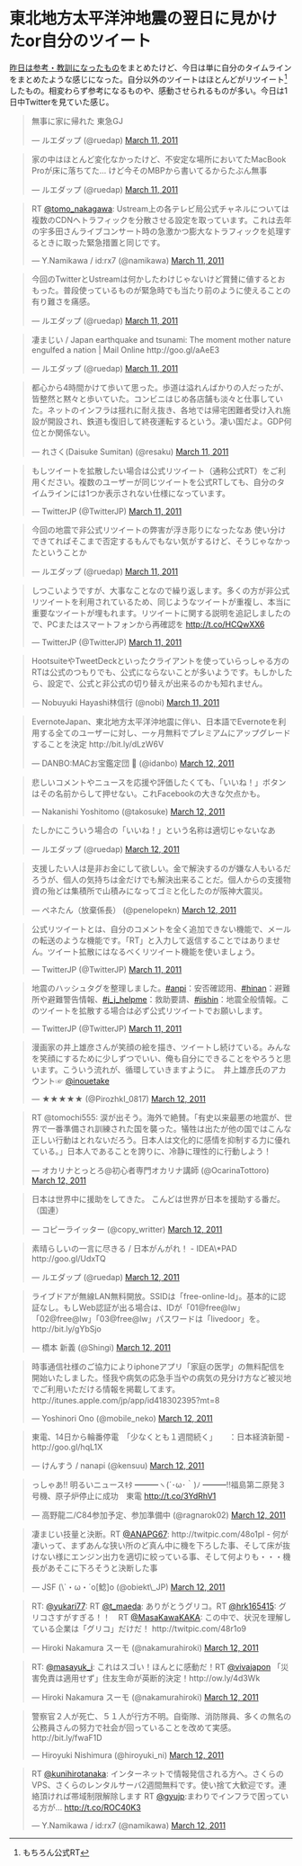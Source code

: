 # <span>東北地方太平洋沖地震の</span><span>翌日に見かけたor自分のツイート</span>

[昨日は参考・教訓になったもの](/2011/03/11/japan-earthquake-311)をまとめたけど、今日は単に自分のタイムラインをまとめたような感じになった。自分以外のツイートはほとんどがリツイート[^1]したもの。相変わらず参考になるものや、感動させられるものが多い。今日は1日中Twitterを見ていた感じ。

<!-- READMORE -->

<blockquote class="twitter-tweet"><p>無事に家に帰れた 東急GJ</p>&mdash; ルエダップ (@ruedap) <a href="https://twitter.com/ruedap/statuses/46242285876297728">March 11, 2011</a></blockquote>

<blockquote class="twitter-tweet"><p>家の中はほとんど変化なかったけど、不安定な場所においてたMacBook Proが床に落ちてた... けど今そのMBPから書いてるからたぶん無事</p>&mdash; ルエダップ (@ruedap) <a href="https://twitter.com/ruedap/statuses/46243525507022848">March 11, 2011</a></blockquote>

<blockquote class="twitter-tweet"><p>RT <a href="https://twitter.com/tomo_nakagawa">@tomo_nakagawa</a>: Ustream上の各テレビ局公式チャネルについては複数のCDNへトラフィックを分散させる設定を取っています。これは去年の宇多田さんライブコンサート時の急激かつ膨大なトラフィックを処理するときに取った緊急措置と同じです。</p>&mdash; Y.Namikawa / id:rx7 (@namikawa) <a href="https://twitter.com/namikawa/statuses/46249059056488448">March 11, 2011</a></blockquote>

<blockquote class="twitter-tweet"><p>今回のTwitterとUstreamは何かしたわけじゃないけど賞賛に値するとおもった。普段使っているものが緊急時でも当たり前のように使えることの有り難さを痛感。</p>&mdash; ルエダップ (@ruedap) <a href="https://twitter.com/ruedap/statuses/46250414538100736">March 11, 2011</a></blockquote>

<blockquote class="twitter-tweet"><p>凄まじい / Japan earthquake and tsunami: The moment mother nature engulfed a nation | Mail Online http://goo.gl/aAeE3</p>&mdash; ルエダップ (@ruedap) <a href="https://twitter.com/ruedap/statuses/46251265163935744">March 11, 2011</a></blockquote>

<blockquote class="twitter-tweet"><p>都心から4時間かけて歩いて思った。歩道は溢れんばかりの人だったが、皆整然と黙々と歩いていた。コンビニはじめ各店舗も淡々と仕事していた。ネットのインフラは揺れに耐え抜き、各地では帰宅困難者受け入れ施設が開設され、鉄道も復旧して終夜運転するという。凄い国だよ。GDP何位とか関係ない。</p>&mdash; れさく(Daisuke Sumitan) (@resaku) <a href="https://twitter.com/resaku/statuses/46249199825715200">March 11, 2011</a></blockquote>

<blockquote class="twitter-tweet"><p>もしツイートを拡散したい場合は公式リツイート（通称公式RT）をご利用ください。複数のユーザーが同じツイートを公式RTしても、自分のタイムラインには1つか表示されない仕様になっています。</p>&mdash; TwitterJP (@TwitterJP) <a href="https://twitter.com/TwitterJP/statuses/46293576711278592">March 11, 2011</a></blockquote>

<blockquote class="twitter-tweet"><p>今回の地震で非公式リツイートの弊害が浮き彫りになったなあ 使い分けできてればそこまで否定するもんでもない気がするけど、そうじゃなかったということか</p>&mdash; ルエダップ (@ruedap) <a href="https://twitter.com/ruedap/statuses/46350803660836865">March 11, 2011</a></blockquote>

<blockquote class="twitter-tweet"><p>しつこいようですが、大事なことなので繰り返します。多くの方が非公式リツイートを利用されているため、同じようなツイートが重複し、本当に重要なツイートが埋もれます。リツイートに関する説明を追記しましたので、PCまたはスマートフォンから再確認を <a href="http://t.co/HCQwXX6">http://t.co/HCQwXX6</a></p>&mdash; TwitterJP (@TwitterJP) <a href="https://twitter.com/TwitterJP/statuses/46356094028759041">March 11, 2011</a></blockquote>

<blockquote class="twitter-tweet"><p>HootsuiteやTweetDeckといったクライアントを使っていらっしゃる方のRTは公式のつもりでも、公式にならないことが多いようです。もしかしたら、設定で、公式と非公式の切り替えが出来るのかも知れません。</p>&mdash; Nobuyuki Hayashi林信行 (@nobi) <a href="https://twitter.com/nobi/statuses/46354267329671168">March 11, 2011</a></blockquote>

<blockquote class="twitter-tweet"><p>EvernoteJapan、東北地方太平洋沖地震に伴い、日本語でEvernoteを利用する全てのユーザーに対し、一ヶ月無料でプレミアムにアップグレードすることを決定 http://bit.ly/dLzW6V</p>&mdash; DANBO:MACお宝鑑定団  (@idanbo) <a href="https://twitter.com/idanbo/statuses/46366147666382849">March 12, 2011</a></blockquote>

<blockquote class="twitter-tweet"><p>悲しいコメントやニュースを応援や評価したくても、「いいね！」ボタンはその名前からして押せない。これFacebookの大きな欠点かも。</p>&mdash; Nakanishi Yoshitomo (@takosuke) <a href="https://twitter.com/takosuke/statuses/46378656762839040">March 12, 2011</a></blockquote>

<blockquote class="twitter-tweet"><p>たしかにこういう場合の「いいね！」という名称は適切じゃないなあ</p>&mdash; ルエダップ (@ruedap) <a href="https://twitter.com/ruedap/statuses/46386324038623232">March 12, 2011</a></blockquote>

<blockquote class="twitter-tweet"><p>支援したい人は是非お金にして欲しい。金で解決するのが嫌な人もいるだろうが、個人の気持ちは金だけでも解決出来ることだ。個人からの支援物資の殆どは集積所で山積みになってゴミと化したのが阪神大震災。</p>&mdash; ペネたん（放棄係長） (@penelopekn) <a href="https://twitter.com/penelopekn/statuses/46374899765354496">March 12, 2011</a></blockquote>

<blockquote class="twitter-tweet"><p>公式リツイートとは、自分のコメントを全く追加できない機能で、メールの転送のような機能です。「RT」と入力して返信することではありません。ツイート拡散にはなるべくリツイート機能を使いましょう。</p>&mdash; TwitterJP (@TwitterJP) <a href="https://twitter.com/TwitterJP/statuses/46304003864276992">March 11, 2011</a></blockquote>

<blockquote class="twitter-tweet"><p>地震のハッシュタグを整理しました。<a href="https://twitter.com/search?q=%23anpi&amp;src=hash">#anpi</a>：安否確認用、<a href="https://twitter.com/search?q=%23hinan&amp;src=hash">#hinan</a>：避難所や避難警告情報、<a href="https://twitter.com/search?q=%23j_j_helpme&amp;src=hash">#j_j_helpme</a>：救助要請、<a href="https://twitter.com/search?q=%23jishin&amp;src=hash">#jishin</a>：地震全般情報。このツイートを拡散する場合は必ず公式リツイートでお願いします。</p>&mdash; TwitterJP (@TwitterJP) <a href="https://twitter.com/TwitterJP/statuses/46318034385780736">March 11, 2011</a></blockquote>

<blockquote class="twitter-tweet"><p>漫画家の井上雄彦さんが笑顔の絵を描き、ツイートし続けている。みんなを笑顔にするために少しずつでいい、俺も自分にできることをやろうと思います。こういう流れが、循環していきますように。　井上雄彦氏のアカウント☞ <a href="https://twitter.com/inouetake">@inouetake</a></p>&mdash; ★★★★★ (@PirozhkI_0817) <a href="https://twitter.com/PirozhkI_0817/statuses/46397860106878976">March 12, 2011</a></blockquote>

<blockquote class="twitter-tweet"><p>RT @tomochi555: 涙が出そう。海外で絶賛。「有史以来最悪の地震が、世界で一番準備され訓練された国を襲った。犠牲は出たが他の国ではこんな正しい行動はとれないだろう。日本人は文化的に感情を抑制する力に優れている。」日本人であることを誇りに、冷静に理性的に行動しよう！</p>&mdash; オカリナとっとろ@初心者専門オカリナ講師 (@OcarinaTottoro) <a href="https://twitter.com/OcarinaTottoro/statuses/46427025845653504">March 12, 2011</a></blockquote>

<blockquote class="twitter-tweet"><p>日本は世界中に援助をしてきた。&#10;こんどは世界が日本を援助する番だ。&#10;（国連）</p>&mdash; コピーライッター (@copy_writter) <a href="https://twitter.com/copy_writter/statuses/46365938043465728">March 12, 2011</a></blockquote>

<blockquote class="twitter-tweet"><p>素晴らしいの一言に尽きる / 日本がんがれ！ - IDEA\*PAD http://goo.gl/UdxTQ</p>&mdash; ルエダップ (@ruedap) <a href="https://twitter.com/ruedap/statuses/46441372537978881">March 12, 2011</a></blockquote>

<blockquote class="twitter-tweet"><p>ライブドアが無線LAN無料開放。SSIDは「free-online-ld」。基本的に認証なし。もしWeb認証が出る場合は、IDが「01@free@lw」「02@free@lw」「03@free@lw」パスワードは「livedoor」を。 http://bit.ly/gYbSjo</p>&mdash; 橋本 新義 (@Shingi) <a href="https://twitter.com/Shingi/statuses/46399274593955840">March 12, 2011</a></blockquote>

<blockquote class="twitter-tweet"><p>時事通信社様のご協力によりiphoneアプリ「家庭の医学」の無料配信を開始いたしました。怪我や病気の応急手当やの病気の見分け方など被災地でご利用いただける情報を掲載してます。　http://itunes.apple.com/jp/app/id418302395?mt=8　</p>&mdash; Yoshinori Ono (@mobile_neko) <a href="https://twitter.com/mobile_neko/statuses/46516422255443968">March 12, 2011</a></blockquote>

<blockquote class="twitter-tweet"><p>東電、14日から輪番停電　「少なくとも１週間続く」　　：日本経済新聞 - http://goo.gl/hqL1X</p>&mdash; けんすう / nanapi (@kensuu) <a href="https://twitter.com/kensuu/statuses/46539068481343488">March 12, 2011</a></blockquote>

<blockquote class="twitter-tweet"><p>っしゃあ!! 明るいニュースｷﾀ ━━━ヽ(´･ω･｀)ﾉ ━━━!!福島第二原発３号機、原子炉停止に成功　東電 <a href="http://t.co/3YdRhV1">http://t.co/3YdRhV1</a></p>&mdash; 高野龍二/C84参加予定、参加準備中 (@ragnarok02) <a href="https://twitter.com/ragnarok02/statuses/46549179178303488">March 12, 2011</a></blockquote>

<blockquote class="twitter-tweet"><p>凄まじい技量と決断。RT <a href="https://twitter.com/ANAPG67">@ANAPG67</a>: http://twitpic.com/48o1pl - 何が凄いって、まずあんな狭い所のど真ん中に機を下ろした事、そして床が抜けない様にエンジン出力を適切に絞っている事、そして何よりも・・・機長があそこに下ろそうと決断した事</p>&mdash; JSF (\`・ω・´o[鯰]o (@obiekt\_JP) <a href="https://twitter.com/obiekt_JP/statuses/46558437726883841">March 12, 2011</a></blockquote>

<blockquote class="twitter-tweet"><p>RT: <a href="https://twitter.com/yukari77">@yukari77</a>: RT <a href="https://twitter.com/t_maeda">@t_maeda</a>: ありがとうグリコ。RT <a href="https://twitter.com/HRK165415">@hrk165415</a>: グリコさすがすぎる！！　RT <a href="https://twitter.com/MasaKawaKAKA">@MasaKawaKAKA</a>: この中で、状況を理解している企業は「グリコ」だけだ！ http://twitpic.com/48r1o9</p>&mdash; Hiroki Nakamura スーモ (@nakamurahiroki) <a href="https://twitter.com/nakamurahiroki/statuses/46586872453013504">March 12, 2011</a></blockquote>

<blockquote class="twitter-tweet"><p>RT: <a href="https://twitter.com/masayuk_i">@masayuk_i</a>: これはスゴい！ほんとに感動だ！RT <a href="https://twitter.com/vivajapon">@vivajapon</a> 「災害免責は適用せず」住友生命が英断的決定！http://ow.ly/4d3Wk</p>&mdash; Hiroki Nakamura スーモ (@nakamurahiroki) <a href="https://twitter.com/nakamurahiroki/statuses/46586669247365120">March 12, 2011</a></blockquote>

<blockquote class="twitter-tweet"><p>警察官２人が死亡、５１人が行方不明。自衛隊、消防隊員、多くの無名の公務員さんの努力で社会が回っていることを改めて実感。 &#10;http://bit.ly/fwaF1D</p>&mdash; Hiroyuki Nishimura (@hiroyuki_ni) <a href="https://twitter.com/hiroyuki_ni/statuses/46587816813133824">March 12, 2011</a></blockquote>

<blockquote class="twitter-tweet"><p>RT <a href="https://twitter.com/kunihirotanaka">@kunihirotanaka</a>: インターネットで情報発信される方へ。さくらのVPS、さくらのレンタルサーバ2週間無料です。使い捨て大歓迎です。連絡頂ければ帯域制限解除します RT <a href="https://twitter.com/gyujp">@gyujp</a>:まわりでインフラで困っている方が… <a href="http://t.co/ROC40K3">http://t.co/ROC40K3</a></p>&mdash; Y.Namikawa / id:rx7 (@namikawa) <a href="https://twitter.com/namikawa/statuses/46587951450296320">March 12, 2011</a></blockquote>

<script async src="//platform.twitter.com/widgets.js" charset="utf-8"></script>

[^1]: もちろん公式RT
